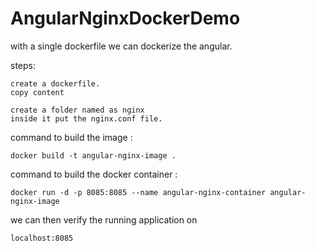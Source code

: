 # AngularNginxDockerDemo

with a single dockerfile we can dockerize the angular.

steps:

    create a dockerfile.
    copy content

    create a folder named as nginx
    inside it put the nginx.conf file.

command to build the image :

    docker build -t angular-nginx-image .

command to build the docker container :

    docker run -d -p 8085:8085 --name angular-nginx-container angular-nginx-image

we can then verify the running application on

    localhost:8085
